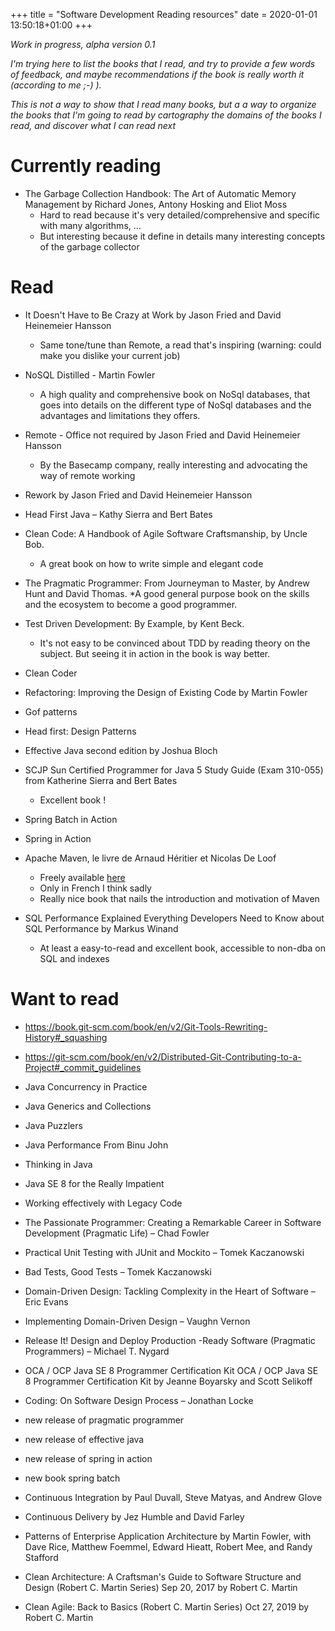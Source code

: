 +++ 
title =  "Software Development Reading resources"
date =    2020-01-01 13:50:18+01:00
+++


<!--more-->

_Work in progress, alpha version 0.1_

_I'm trying here to list the books that I read, and try to provide a few words of feedback,
and maybe recommendations if the book is really worth it (according to me ;-) )._ 

_This is not a way to show that I read many books, but a a way to organize the books that I'm going to read by 
cartography the domains of the books I read, and discover what I can read next_

# Currently reading

* The Garbage Collection Handbook: The Art of Automatic Memory Management by Richard Jones, Antony Hosking and Eliot Moss
  * Hard to read because it's very detailed/comprehensive and specific with many algorithms, ... 
  * But interesting because it define in details many interesting concepts of the garbage collector
  
# Read

* It Doesn't Have to Be Crazy at Work by Jason Fried and David Heinemeier Hansson
  * Same tone/tune than Remote, a read that's inspiring (warning: could make you dislike your current job) 
* NoSQL Distilled - Martin Fowler
  * A high quality and comprehensive book on NoSql databases, that goes into details on the different type of NoSql databases 
  and the advantages and limitations they offers.
* Remote - Office not required by Jason Fried and David Heinemeier Hansson 
  * By the Basecamp company, really interesting and advocating the way of remote working 
* Rework by Jason Fried and David Heinemeier Hansson 
* Head First Java – Kathy Sierra and Bert Bates
* Clean Code: A Handbook of Agile Software Craftsmanship, by Uncle Bob. 
  * A great book on how to write simple and elegant code
* The Pragmatic Programmer: From Journeyman to Master, by Andrew Hunt and David Thomas.
  *A good general purpose book on the skills and the ecosystem to become a good programmer.  
* Test Driven Development: By Example, by Kent Beck.
  * It's not easy to be convinced about TDD by reading theory on the subject. But seeing it 
in action in the book is way better.
* Clean Coder
* Refactoring: Improving the Design of Existing Code by Martin Fowler

* Gof patterns
* Head first: Design Patterns
* Effective Java second edition by Joshua Bloch 
* SCJP Sun Certified Programmer for Java 5 Study Guide (Exam 310-055) from Katherine Sierra and Bert Bates 
  * Excellent book ! 
* Spring Batch in Action
* Spring in Action
* Apache Maven, le livre de Arnaud Héritier et Nicolas De Loof
  * Freely available [here](https://java.developpez.com/livres-collaboratifs/apache-maven-le-livre)
  * Only in French I think sadly
  * Really nice book that nails the introduction and motivation of Maven 
* SQL Performance Explained Everything Developers Need to Know about SQL Performance by Markus Winand
  * At least a easy-to-read and excellent book, accessible to non-dba on SQL and indexes

# Want to read 

* https://book.git-scm.com/book/en/v2/Git-Tools-Rewriting-History#_squashing
* https://git-scm.com/book/en/v2/Distributed-Git-Contributing-to-a-Project#_commit_guidelines

* Java Concurrency in Practice
* Java Generics and Collections
* Java Puzzlers
* Java Performance From Binu John
* Thinking in Java
* Java SE 8 for the Really Impatient
* Working effectively with Legacy Code
* The Passionate Programmer: Creating a Remarkable Career in Software Development (Pragmatic Life) – Chad Fowler
* Practical Unit Testing with JUnit and Mockito – Tomek Kaczanowski
* Bad Tests, Good Tests – Tomek Kaczanowski
* Domain-Driven Design: Tackling Complexity in the Heart of Software – Eric Evans
* Implementing Domain-Driven Design – Vaughn Vernon
* Release It! Design and Deploy Production -Ready Software (Pragmatic Programmers) – Michael T. Nygard
* OCA / OCP Java SE 8 Programmer Certification Kit OCA / OCP Java SE 8 Programmer Certification Kit by Jeanne Boyarsky and Scott Selikoff
* Coding: On Software Design Process – Jonathan Locke
* new release of pragmatic programmer
* new release of effective java
* new release of spring in action
* new book spring batch 
* Continuous Integration  by Paul Duvall, Steve Matyas, and Andrew Glove
* Continuous Delivery by Jez Humble and David Farley
* Patterns of Enterprise Application Architecture by Martin Fowler, with Dave Rice, Matthew Foemmel, Edward Hieatt, Robert Mee, and Randy Stafford
* Clean Architecture: A Craftsman's Guide to Software Structure and Design (Robert C. Martin Series) Sep 20, 2017 by Robert C. Martin 
* Clean Agile: Back to Basics (Robert C. Martin Series) Oct 27, 2019 by Robert C. Martin
